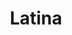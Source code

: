 ---
title: Latina
date: 
draft: false

# descripcion
description : Aro pasante de plata con marquesitas. 

materials: Plata 925

color: Plateado

dimensions: 1,2cm diam

code: 01-02-0362

type: "Aros"

categories: []

price: $1.870,00

price_eftvo: $1.590,00

# Images
# first image will be shown in the product page
images:
  # - image: "images/path_to_image"
  # La ubicacion de las imagenes es imagenes/Aros/Aros.Marquesita/01-02-0362-latina
  - image: "./images/aros/marquesita/01-02-0362-redondo-con-centro_a.JPG"
  - image: "./images/aros/marquesita/01-02-0362-redondo-con-centro_b.JPG"
---